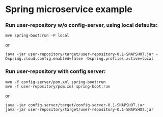 # Spring microservice example

### Run user-repository w/o config-server, using local defaults: 

```
mvn spring-boot:run -P local
```

or

```
java -jar user-repository/target/user-repository-0.1-SNAPSHOT.jar -Dspring.cloud.config.enabled=false -Dspring.profiles.active=local
```

### Run user-repository with config server:


```
mvn -f config-server/pom.xml spring-boot:run
mvn -f user-repository/pom.xml spring-boot:run
```

or

```
java -jar config-server/target/config-server-0.1-SNAPSHOT.jar
java -jar user-repository/target/user-repository-0.1-SNAPSHOT.jar
```
